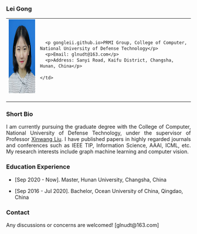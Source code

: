 <!-- ## Welcome to GitHub Pages -->

### Lei Gong

<table class="imgtable">
  <tr>
    <td>
      <img src="/image.JPG" alt="Lei Gong" width="160px" height="201.6px" />&nbsp;
    </td>
    <td align="left">
     
      <p gongleii.github.io>PRMI Group, College of Computer, National University of Defense Technology</p>
      <p>Email: glnudt@163.com</p>
      <p>Address: Sanyi Road, Kaifu District, Changsha, Hunan, China</p>
      
    </td>
 </tr>
</table>

### Short Bio
  <p align = "justify">I am currently pursuing the graduate degree with the College of Computer, National University of Defense Technology, under the supervisor of Professor <a href="https://xinwangliu.github.io/">Xinwang Liu</a>. I have published papers in highly regarded journals and conferences such as IEEE TIP, Information Science, AAAI, ICML, etc. My research interests include graph machine learning and computer vision.</p>
  
### Education Experience
  <ul>
    <li> 
      <p>[Sep 2020 - Now]. Master, Hunan University, Changsha, China </p>
    </li>
  </ul>
<ul>
    <li> 
      <p>[Sep 2016 - Jul 2020]. Bachelor, Ocean University of China, Qingdao, China </p>
    </li>
  </ul>
 


### Contact
<p>Any discussions or concerns are welcomed! [glnudt@163.com]</p>
